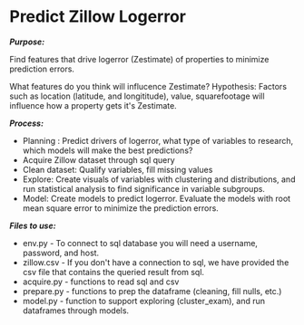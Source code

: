 # Predict Zillow Logerror

***Purpose:*** 

Find features that drive logerror (Zestimate) of properties to minimize prediction errors.

What features do you think will influcence Zestimate?
Hypothesis: Factors such as location (latitude, and longititude), value, squarefootage will influence how a property gets it's Zestimate.

***Process:***
  - Planning : Predict drivers of logerror, what type of variables to research, which models will make the best predictions?
  - Acquire Zillow dataset through sql query
  - Clean dataset: Qualify variables, fill missing values
  - Explore: Create visuals of variables with clustering and distributions, and run statistical analysis to find significance in variable subgroups.
  - Model: Create models to predict logerror. Evaluate the models with root mean square error to minimize the prediction errors.
  
***Files to use:***
  - env.py - To connect to sql database you will need a username, password, and host.
  - zillow.csv - If you don't have a connection to sql, we have provided the csv file that contains the queried result from sql.
  - acquire.py - functions to read sql and csv
  - prepare.py - functions to prep the dataframe (cleaning, fill nulls, etc.)
  - model.py - function to support exploring (cluster_exam), and run dataframes through models.
  

